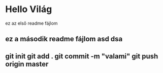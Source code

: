 # Hello Világ
ez az első readme fájlom

ez a második readme fájlom
asd
dsa
---
git init
git add .
git commit -m "valami"
git push origin master
---
